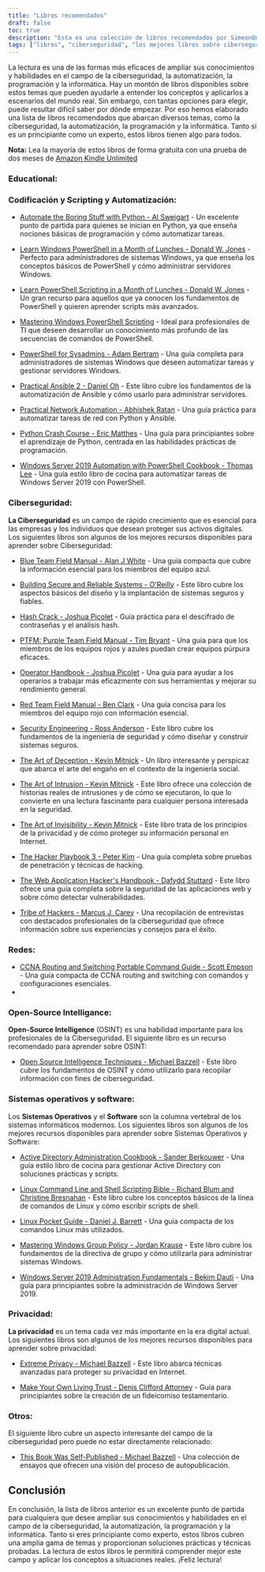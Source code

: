 ```yaml
---
title: "Libros recomendados"
draft: false
toc: true
description: "Esta es una colección de libros recomendados por SimeonOnSecurity. Los libros abarcan diversos temas, como la automatización de la codificación y los scripts, la ciberseguridad, las redes, la inteligencia de código abierto, los sistemas operativos y el software, la privacidad y otros temas relacionados. Con una prueba de dos meses de Amazon Kindle Unlimited, puede leer la mayoría de estos libros de forma gratuita. Esta colección ofrece una gama de libros tanto para principiantes como para expertos, con títulos como Python Crash Course y The Art of Deception. Tanto si quieres mejorar tus habilidades de programación como si quieres comprender mejor la ciberseguridad, esta colección tiene algo para todos los gustos."
tags: ["libros", "ciberseguridad", "los mejores libros sobre ciberseguridad", "mejores libros para automatización", "libros de automatización", "recomendaciones de libros sobre ciberseguridad", "ciberseguridad para dummies", "Codificación y scripting", "Automatización", "Windows PowerShell", "sysadmins", "Ansible", "Automatización de redes", "Python", "Windows Server 2019", "Equipo azul", "Creación de sistemas seguros y fiables", "Hash Crack", "PTFM", "Manual de campo del equipo morado", "Manual del operador", "Manual de campo del Equipo Rojo", "Ingeniería de seguridad", "El arte del engaño", "El arte de la intrusión", "El arte de la invisibilidad", "El manual del hacker", "Manual del hacker de aplicaciones web", "Tribu de piratas informáticos", "Red", "Inteligencia de fuentes abiertas", "Sistemas operativos", "Software", "Privacidad", "Privacidad extrema", "Crear su propio fideicomiso testamentario", "Otros", "Este libro fue autopublicado"]
---
```


La lectura es una de las formas más eficaces de ampliar sus conocimientos y habilidades en el campo de la ciberseguridad, la automatización, la programación y la informática. Hay un montón de libros disponibles sobre estos temas que pueden ayudarle a entender los conceptos y aplicarlos a escenarios del mundo real. Sin embargo, con tantas opciones para elegir, puede resultar difícil saber por dónde empezar. Por eso hemos elaborado una lista de libros recomendados que abarcan diversos temas, como la ciberseguridad, la automatización, la programación y la informática. Tanto si es un principiante como un experto, estos libros tienen algo para todos.

**Nota:** Lea la mayoría de estos libros de forma gratuita con una prueba de dos meses de [Amazon Kindle Unlimited](https://amzn.to/3rulzJW)

### Educational:
### Codificación y Scripting y Automatización:

- [Automate the Boring Stuff with Python - Al Sweigart](https://amzn.to/334bQRa) - Un excelente punto de partida para quienes se inician en Python, ya que enseña nociones básicas de programación y cómo automatizar tareas.

- [Learn Windows PowerShell in a Month of Lunches - Donald W. Jones](https://amzn.to/2NKtuFf) - Perfecto para administradores de sistemas Windows, ya que enseña los conceptos básicos de PowerShell y cómo administrar servidores Windows.

- [Learn PowerShell Scripting in a Month of Lunches - Donald W. Jones](https://amzn.to/3vljZwq) - Un gran recurso para aquellos que ya conocen los fundamentos de PowerShell y quieren aprender scripts más avanzados.

- [Mastering Windows PowerShell Scripting](https://amzn.to/3bQ6qwA) - Ideal para profesionales de TI que deseen desarrollar un conocimiento más profundo de las secuencias de comandos de PowerShell.

- [PowerShell for Sysadmins - Adam Bertram](https://amzn.to/301qpTp) - Una guía completa para administradores de sistemas Windows que deseen automatizar tareas y gestionar servidores Windows.

- [Practical Ansible 2 - Daniel Oh](https://amzn.to/332hwfo) - Este libro cubre los fundamentos de la automatización de Ansible y cómo usarlo para administrar servidores.

- [Practical Network Automation - Abhishek Ratan](https://amzn.to/3hE5Tzd) - Una guía práctica para automatizar tareas de red con Python y Ansible.

- [Python Crash Course - Eric Matthes](https://amzn.to/3pNHOLc) - Una guía para principiantes sobre el aprendizaje de Python, centrada en las habilidades prácticas de programación.

- [Windows Server 2019 Automation with PowerShell Cookbook - Thomas Lee](https://amzn.to/3q7B7T2) - Una guía estilo libro de cocina para automatizar tareas de Windows Server 2019 con PowerShell.

### Ciberseguridad:

**La Ciberseguridad** es un campo de rápido crecimiento que es esencial para las empresas y los individuos que desean proteger sus activos digitales. Los siguientes libros son algunos de los mejores recursos disponibles para aprender sobre Ciberseguridad:

- [Blue Team Field Manual - Alan J White](https://amzn.to/30Z5il4) - Una guía compacta que cubre la información esencial para los miembros del equipo azul.

- [Building Secure and Reliable Systems - O'Reilly](https://amzn.to/303zj2R) - Este libro cubre los aspectos básicos del diseño y la implantación de sistemas seguros y fiables.

- [Hash Crack - Joshua Picolet](https://amzn.to/3pRdEGG) - Guía práctica para el descifrado de contraseñas y el análisis hash.

- [PTFM: Purple Team Field Manual - Tim Bryant](https://amzn.to/3uoLhkA) - Una guía para que los miembros de los equipos rojos y azules puedan crear equipos púrpura eficaces.

- [Operator Handbook - Joshua Picolet](https://amzn.to/3fkWD2V) - Una guía para ayudar a los operarios a trabajar más eficazmente con sus herramientas y mejorar su rendimiento general.

- [Red Team Field Manual - Ben Clark](https://amzn.to/2BBC3fp) - Una guía concisa para los miembros del equipo rojo con información esencial.

- [Security Engineering - Ross Anderson](https://amzn.to/2MBMsNt) - Este libro cubre los fundamentos de la ingeniería de seguridad y cómo diseñar y construir sistemas seguros.

- [The Art of Deception - Kevin Mitnick](https://amzn.to/3kU5cTs) - Un libro interesante y perspicaz que abarca el arte del engaño en el contexto de la ingeniería social.

- [The Art of Intrusion - Kevin Mitnick](https://amzn.to/334cDl0) - Este libro ofrece una colección de historias reales de intrusiones y de cómo se ejecutaron, lo que lo convierte en una lectura fascinante para cualquier persona interesada en la seguridad.

- [The Art of Invisibility - Kevin Mitnick](https://amzn.to/2IZv8QF) - Este libro trata de los principios de la privacidad y de cómo proteger su información personal en Internet.

- [The Hacker Playbook 3 - Peter Kim](https://amzn.to/2D6F47L) - Una guía completa sobre pruebas de penetración y técnicas de hacking.

- [The Web Application Hacker's Handbook - Dafydd Stuttard](https://amzn.to/3dWnVy1) - Este libro ofrece una guía completa sobre la seguridad de las aplicaciones web y sobre cómo detectar vulnerabilidades.

- [Tribe of Hackers - Marcus J. Carey](https://amzn.to/2UNr8VS) - Una recopilación de entrevistas con destacados profesionales de la ciberseguridad que ofrece información sobre sus experiencias y consejos para el éxito.

### Redes:

- [CCNA Routing and Switching Portable Command Guide - Scott Empson](https://amzn.to/3hFK7eo) - Una guía compacta de CCNA routing and switching con comandos y configuraciones esenciales.
-
### Open-Source Intelligance:

**Open-Source Intelligence** (OSINT) es una habilidad importante para los profesionales de la Ciberseguridad.
El siguiente libro es un recurso recomendado para aprender sobre OSINT:

- [Open Source Intelligence Techniques - Michael Bazzell](https://amzn.to/39zbWlV) - Este libro cubre los fundamentos de OSINT y cómo utilizarlo para recopilar información con fines de ciberseguridad.

### Sistemas operativos y software:

Los **Sistemas Operativos** y el **Software** son la columna vertebral de los sistemas informáticos modernos. Los siguientes libros son algunos de los mejores recursos disponibles para aprender sobre Sistemas Operativos y Software:

- [Active Directory Administration Cookbook - Sander Berkouwer](https://amzn.to/3ecLtyX) - Una guía estilo libro de cocina para gestionar Active Directory con soluciones prácticas y scripts.

- [Linux Command Line and Shell Scripting Bible - Richard Blum and Christine Bresnahan](https://amzn.to/36TjdvP) - Este libro cubre los conceptos básicos de la línea de comandos de Linux y cómo escribir scripts de shell.

- [Linux Pocket Guide - Daniel J. Barrett](https://amzn.to/2Hl7kWG) - Una guía compacta de los comandos Linux más utilizados.

- [Mastering Windows Group Policy - Jordan Krause](https://amzn.to/3bOT5EY) - Este libro cubre los fundamentos de la directiva de grupo y cómo utilizarla para administrar sistemas Windows.

- [Windows Server 2019 Administration Fundamentals - Bekim Dauti](https://amzn.to/3q7NoXB) - Una guía para principiantes sobre la administración de Windows Server 2019.
### Privacidad:

**La privacidad** es un tema cada vez más importante en la era digital actual. Los siguientes libros son algunos de los mejores recursos disponibles para aprender sobre privacidad:

- [Extreme Privacy - Michael Bazzell](https://amzn.to/3g4BrxG) - Este libro abarca técnicas avanzadas para proteger su privacidad en Internet.

- [Make Your Own Living Trust - Denis Clifford Attorney](https://amzn.to/3pLEVud) - Guía para principiantes sobre la creación de un fideicomiso testamentario.

### Otros:

El siguiente libro cubre un aspecto interesante del campo de la ciberseguridad pero puede no estar directamente relacionado:

- [This Book Was Self-Published - Michael Bazzell](https://amzn.to/35UMYgF) - Una colección de ensayos que ofrecen una visión del proceso de autopublicación.

## Conclusión

En conclusión, la lista de libros anterior es un excelente punto de partida para cualquiera que desee ampliar sus conocimientos y habilidades en el campo de la ciberseguridad, la automatización, la programación y la informática. Tanto si eres principiante como experto, estos libros cubren una amplia gama de temas y proporcionan soluciones prácticas y técnicas probadas. La lectura de estos libros le permitirá comprender mejor este campo y aplicar los conceptos a situaciones reales. ¡Feliz lectura!
